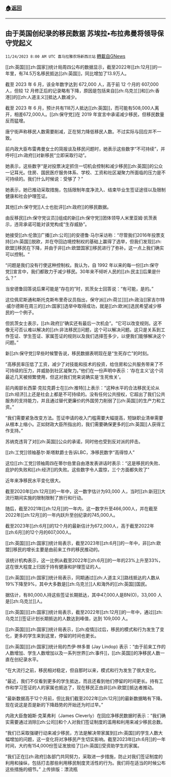 ###  [:house:返回](README.md)
---


## 由于英国创纪录的移民数据 苏埃拉•布拉弗曼将领导保守党起义
`11/24/2023 8:00 AM UTC 喜马拉雅农场新西兰站` [轉載自GNews](https://gnews.org/articles/2032278)

[[zh:英国]][[zh:国家]]统计局周四公布的数据显示，截至2022年[[zh:12月]]的一年里，有74.5万名移民抵达[[zh:英国]]，同比增加了13.9万人。

截至 2023 年 6 月，该全年数字达到 672,000 人，高于前 12 个月的 607,000 人，但较 12 月修正后的记录略有下降，原因是包括来自[[zh:乌克兰]]和[[zh:香港]]的[[zh:人道主义]]抵达人数减少。

截至 2023 年 6 月，预计共有118万人抵达[[zh:英国]]，而可能有508,000人离开，相差672,000人。[[zh:保守党]]在 2019 年宣言中承诺减少移民，但移民数量反而猛增。

唐宁街声称移民人数需要削减，正在努力降低移民人数。不过实际与回应并不一致。

前内政大臣布雷弗曼女士的简报谈及移民问题时，她表示这些数字“不可持续”，并呼吁[[zh:政府]]对新移民“立即采取行动”。

她表示，这些数字“是对投票决定抓住一切机会控制和减少移民[[zh:英国]]的公众一记耳光。住房、国民医疗服务体系、学校、工资和社区凝聚力所面临的压力是不可持续的。我们什么时候说：受够了？”

她表示，她已推动采取措施，包括限制年度净流入、结束毕业生签证途径以及限制健康和社会护理签证。

其他[[zh:保守党]]人士也批评[[zh:政府]]的移民数据。

由反移民[[zh:保守党议员]]组成的新[[zh:保守党]]团体领导人米里亚姆·凯茨表示，违背承诺可能对该党构成“生存威胁”。

她接受[[zh:伦敦]]广播[[zh:公司]]的安德鲁·马尔采访称：“尽管我们2016年投票支持[[zh:英国]]脱欧，并在夺回边境控制权的基础上赢得了选举，但我们发现[[zh:欧盟]]移民在下降，并由于非[[zh:欧盟国家]]移民进行了弥补。这一点上我们确实可以控制。“

“问题是我们没有行使这种控制权。我认为，自 1992 年以来的每一份[[zh:保守党]]宣言中，我们都致力于减少移民。30年来不倾听人民的[[zh:民主]]后果是什么？”

当安德鲁回答说后果可能是“存在的”时，凯茨女士回答说：“有可能，是的。”

这位佩尼斯通和斯托克斯布里奇议员指出，保守派[[zh:荷兰]][[zh:政治]]家吉尔特·威尔德斯在周三的[[zh:国家]]选举中取得成功，就是[[zh:欧洲]]选民希望减少移民的一个例子。

但凯茨女士表示，[[zh:政府]]“确实还有最后一次机会”。“它可以改变规则。这不像无可否认难以解决的[[zh:非法移民]]问题，这个可以解决问题。这只是关系到工作签证、学生签证、家属签证的规则以及我们选择签多少，以便我们能够解决这个问题。”

新[[zh:保守党]]早些时候警告说，移民数据表明现在是“生死存亡”的时刻。 

“高移民率压低了工资，减少了对技能和技术的投资，给住房和公共服务带来了不可持续的压力，并威胁到社区凝聚力。”他们在一份声明中表示：‘存在主义’这个词最近几天被频繁使用，但这对我们党来说确实是‘生死攸关’。

前内阁部长西蒙·克拉克爵士在[[zh:推特]]上表示：“这种水平的合法移民无论从[[zh:经济]]上还是社会上都是不可持续的。没有任何公共授权，它超出了我们公共服务的支持能力，并且通过替代更廉价的外国劳力削弱了[[zh:英国]]的生产力和工资。”

“我们需要紧急改变方法。签证申请的收入门槛需要大幅提高，短缺职业清单需要从根本上缩小。正如财政大臣所指出的，我们需要确保更多的[[zh:英国]]人获得工作支持。”

苏纳克违背了对[[zh:英国]]公众的承诺，同时他也受到反对派的抨击。

[[zh:工党]]领袖基尔·斯塔默爵士告诉LBC，净移民数字“高得惊人”

这位[[zh:工党]]领袖周四在蒂尔伯里自由港发表讲话时表示：“这是移民的失败、庇护的失败和[[zh:经济]]的失败。这些数字令人震惊，三个方面都失败了”

近年来净移民水平变化很大。

截至2020年[[zh:12月]]的一年中，这一数字估计为93,000 人，当时[[zh:新冠]]大流行期间实施的限制限制了旅行和行动。

随后，截至2021年[[zh:12月]]的一年内，这一数字升至466,000人，并在截至2022年[[zh:12月]]的一年内跃升至创纪录的745,000人。

截至2023年[[zh:6月]]的12个月的最新估计为672,000人，高于截至2022年[[zh:6月]]的12个月的607,000人。

[[zh:英国]][[zh:国家]]统计局表示，截至2023年[[zh:6月]]的一年中，非[[zh:欧盟]]移民的增长主要是由前来工作的移民推动的。

该统计机构表示，这一比例从截至2022年[[zh:6月]]的一年的23%上升至33%，这在很大程度上归因于持有健康和护理签证的人。

[[zh:英国]][[zh:国家]]统计局表示，同期通过[[zh:人道主义]]路线抵达的人数从19%下降至9%，其中大多数是[[zh:乌克兰]]人和海外的[[zh:英国]]国民。

据估计，有80,000人持这些签证长期抵达，其中47,000人是BN(O)，33,000 人是[[zh:乌克兰]]人。

[[zh:英国]][[zh:国家]]统计局表示，截至2022年[[zh:12月]]的一年中，通过[[zh:乌克兰]]签证计划长期抵达的人数达到峰值，达到 109,000 人。

[[zh:英国]][[zh:国家]]统计局表示，[[zh:疫情]]过后，移民的模式和行为发生了变化，更多的学生来到这里，停留的时间也更长。

[[zh:英国]][[zh:国家]]统计局的杰伊·林多普 (Jay Lindop) 表示：“由于前来工作的人数增加、学生人数增加以及一系列世界[[zh:事件]]，[[zh:英国]]的净移民人数一直在创纪录水平。

“在大流行之前，移民相对稳定，但自那时以来，模式和行为发生了很大变化。

“最近，我们不仅看到更多的学生抵达，而且还看到他们停留的时间更长。持有工作和学习签证的人的家属也抵达了，现在移民正由非[[zh:欧盟]]抵达者推动。

“最新数据高于12个月前，但比我们截至2022年[[zh:12月]]的最新数据略有下降。现在说这是否是新的下降趋势的开始还为时过早。”

内政大臣詹姆斯·克莱弗利（James Cleverly）在回应净移民数据时表示：“我们确实需要通过消除[[zh:公司]]和个人对我们签证制度的滥用和利用来减少移民总数。

“我们已采取强硬行动来减少移民，方法是解决带家属到[[zh:英国]]的学生人数大幅增加的问题，这一变化将对净移民产生切实影响。截至2023年[[zh:6月]]的一年时间，大约有154,000份签证发放给了[[zh:英国]]受资助学生的家属。

“我们正在[[zh:政府]]各部门共同努力，采取进一步措施，防止对我们签证制度的利用和操纵，包括打击那些利用移民制度灵活性的行为。我们将在适当的时候公布这些措施的细节。”
上传排版：漂流瓶
